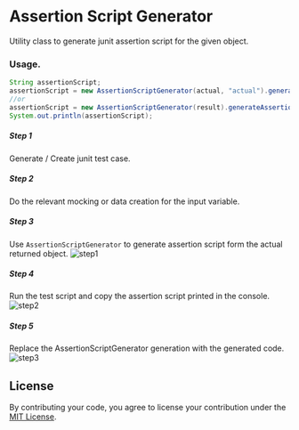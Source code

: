 Assertion Script Generator
===
Utility class to generate junit assertion script for the given object. 

### Usage.

~~~java 
String assertionScript;
assertionScript = new AssertionScriptGenerator(actual, "actual").generateAssertionScript();
//or
assertionScript = new AssertionScriptGenerator(result).generateAssertionScript();
System.out.println(assertionScript);
~~~
##### Step 1
Generate / Create junit test case. 

##### Step 2
Do the relevant mocking or data creation for the input variable. 

##### Step 3
Use `AssertionScriptGenerator` to generate assertion script form the actual returned object. 
![step1](https://user-images.githubusercontent.com/3488602/33926522-615daca6-df93-11e7-8621-42b5fd3f5803.png)

##### Step 4
Run the test script and copy the assertion script printed in the console.
![step2](https://user-images.githubusercontent.com/3488602/33926525-618a9982-df93-11e7-98b4-68c5c085d601.png)

##### Step 5
Replace the AssertionScriptGenerator generation with the generated code.
![step3](https://user-images.githubusercontent.com/3488602/33926526-61a00e7a-df93-11e7-8f47-4da66fb91bc1.png)
 

## License
By contributing your code, you agree to license your contribution under the [MIT License](LICENSE).
